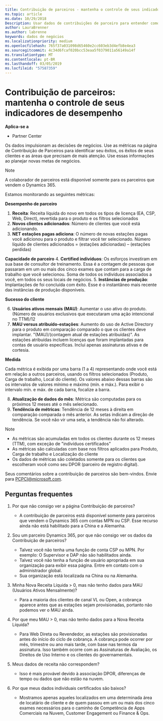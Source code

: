 ```yaml
---
title: Contribuição de parceiros - mantenha o controle de seus indicadores de desempenho | Partner Center
ms.topic: article
ms.date: 10/29/2018
Description: Usar dados de contribuições de parceiro para entender como sua empresa está crescendo e êxito
author: LauraBrenner
ms.author: labrenne
keywords: dados de negócios
ms.localizationpriority: medium
ms.openlocfilehash: 765f37a031098d65460e2cc603eb3d4efb8e4ea3
ms.sourcegitcommit: 4c34d6fcaf020bcc53eaa5f0379011a56149a14f
ms.translationtype: MT
ms.contentlocale: pt-BR
ms.lasthandoff: 03/05/2019
ms.locfileid: "57587359"
---
```

# <a name="partner-contribution-stay-on-top-of-your-performance-indicators"></a>Contribuição de parceiros: mantenha o controle de seus indicadores de desempenho

**Aplica-se a**
- Partner Center

Os dados impulsionam as decisões de negócios. Use as métricas na página de Contribuição de Parceiros para identificar seu êxitos, os êxitos de seus clientes e as áreas que precisam de mais atenção. Use essas informações ao planejar novas metas de negócios.

>[!NOTE]
>A colaborador de parceiros está disponível somente para os parceiros que vendem o Dynamics 365.

Estamos monitorando as seguintes métricas:

**Desempenho de parceiro**

1. **Receita**: Receita líquida do novo em todos os tipos de licença (EA, CSP, Web, Direct), revertida para o produto e os filtros selecionados
2. **Novos clientes adicionados**: Número de clientes que você está adicionando.
3. **NET estações pagas adiciona**: O número de novas estações pagas você adicionou para o produto e filtrar você ter selecionado.  Número líquido de clientes adicionados = (estações adicionadas) – (estações perdidas) 

**Capacidade de parceiro**
4. **Certified indivíduos**: Os esforços investiram em sua base de consultor de treinamento. Essa é a contagem de pessoas que passaram em um ou mais dos cinco exames que contam para a carga de trabalho que você selecionou. Soma de todos os indivíduos associados a você, em todos os seus locais de negócios.
5. **Instâncias de produção**: Implantações de foi concluída com êxito. Esse é o instantâneo mais recente das instâncias de produção disponíveis.

**Sucesso do cliente**

6.  **Usuários ativos mensais (MAU)**: Aumentar o uso ativo do produto.
(Número de usuários exclusivos que executaram uma ação intencional no TTM)/12
7. **MAU versus atribuído-estações**: Aumento do uso de Active Directory para o produto em comparação comparado o que os clientes deve implantar. "(MAU)/(contagem atual de estações atribuídas)". As estações atribuídas incluem licenças que foram implantadas para contas de usuário específicas.  Inclui apenas assinaturas ativas e de cortesia. 


**Medida**

Cada métrica é exibida por uma barra (1 a 4) representando onde você está em relação a outros parceiros, usando os filtros selecionados (Produto, Carga de trabalho, Local do cliente). Os valores abaixo dessas barras são os intervalos de valores mínimo e máximo (mín. e máx.). Para exibir o intervalo mín. e máx. de cada barra, focalize a barra.  

8. **Atualização de dados do mês**: Métrica são computadas para os próximos 12 meses até o mês selecionado.
9. **Tendência de métricas**: Tendência de 12 meses à direita em comparação comparada o mês anterior. As setas indicam a direção de tendência. Se você não vir uma seta, a tendência não foi alterado.

>[!NOTE] 
>- As métricas são acumuladas em todos os clientes durante os 12 meses (TTM), com exceção de "indivíduos certificados"        
>- As métricas são calculadas com base nos filtros aplicados para Produto, Carga de trabalho e Localização do cliente
>- Os dados de métricas são coletados somente para os clientes que escolheram você como seu DPOR (parceiro de registro digital). 

Seus comentários sobre a contribuição de parceiros são bem-vindos. Envie para PCPCI@microsoft.com.  

## <a name="frequently-asked-questions"></a>Perguntas frequentes

1. Por que não consigo ver a página Contribuição de parceiros?
    - A contribuição de parceiros está disponível somente para parceiros que vendem o Dynamics 365 com contas MPN ou CSP. Esse recurso ainda não está habilitado para a China e a Alemanha.
2. Sou um parceiro Dynamics 365, por que não consigo ver os dados da Contribuição de parceiros?
    - Talvez você não tenha uma função de conta CSP ou MPN. Por exemplo: O Supervisor e DAP não são habilitados ainda.  
    - Talvez você não tenha a função de usuário apropriada em sua organização para exibir essa página. Entre em contato com o administrador global.
    - Sua organização está localizada na China ou na Alemanha.

3. Minha Nova Receita Líquida > 0, mas não tenho dados para MAU (Usuários Ativos Mensalmente)?
    - Para a maioria dos clientes de canal VL ou Open, a cobrança aparece antes que as estações sejam provisionadas, portanto não podemos ver o MAU ainda.

4. Por que meu MAU > 0, mas não tenho dados para a Nova Receita Líquida?
   - Para Web Direta ou Revendedor, as estações são provisionadas antes do início do ciclo de cobrança. A cobrança pode ocorrer por mês, trimestre ou ano mais tarde, com base nas termos da assinatura. Isso também ocorre com as Assinaturas de Avaliação, os Direitos de Uso Interno e os clientes do governamentais.
5. Meus dados de receita não correspondem?
   - Isso é mais provável devido à associação DPOR, diferenças de tempo ou dados que não estão na nuvem.
6. Por que meus dados individuais certificados são baixos?
   - Mostramos apenas aqueles localizados em uma determinada área de locatário de cliente e de quem passou em um ou mais dos cinco exames necessários para o caminho de Competência de Apps Comerciais na Nuvem, Customer Engagement ou Finance & Ops.   